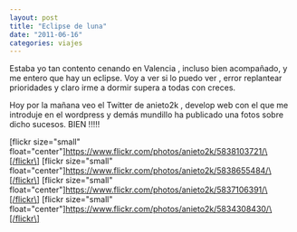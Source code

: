 ```yaml
---
layout: post
title: "Eclipse de luna"
date: "2011-06-16"
categories: viajes
---
```


Estaba yo tan contento cenando en Valencia , incluso bien acompañado, y me entero que hay un eclipse. Voy a ver si lo puedo ver , error replantear prioridades y claro irme a dormir supera a todas con creces.

Hoy por la mañana veo el Twitter de anieto2k , develop web con el que me introduje en el wordpress y demás mundillo ha publicado una fotos sobre dicho sucesos. BIEN !!!!!

\[flickr size="small" float="center"\]https://www.flickr.com/photos/anieto2k/5838103721/\[/flickr\] \[flickr size="small" float="center"\]https://www.flickr.com/photos/anieto2k/5838655484/\[/flickr\] \[flickr size="small" float="center"\]https://www.flickr.com/photos/anieto2k/5837106391/\[/flickr\] \[flickr size="small" float="center"\]https://www.flickr.com/photos/anieto2k/5834308430/\[/flickr\]
